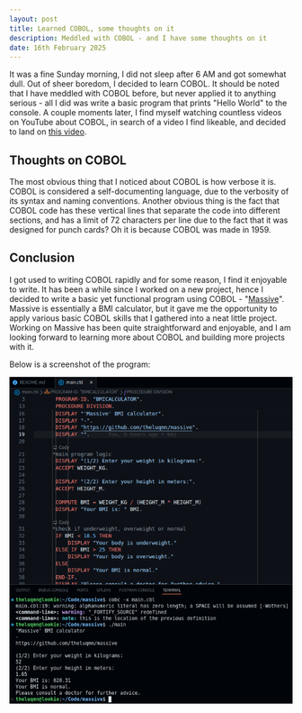 ```yaml
---
layout: post
title: Learned COBOL, some thoughts on it
description: Meddled with COBOL - and I have some thoughts on it
date: 16th February 2025
---
```


It was a fine Sunday morning, I did not sleep after 6 AM and got somewhat dull. Out of sheer boredom, I decided to learn COBOL. It should be noted that I have meddled with COBOL before, but never applied it to anything serious - all I did was write a basic program that prints "Hello World" to the console. A couple moments later, I find myself watching countless videos on YouTube about COBOL, in search of a video I find likeable, and decided to land on [this video](https://youtu.be/_pAX_ogguLI?si=gB5dzqALmha83qhM).

## Thoughts on COBOL

The most obvious thing that I noticed about COBOL is how verbose it is. COBOL is considered a self-documenting language, due to the verbosity of its syntax and naming conventions. Another obvious thing is the fact that COBOL code has these vertical lines that separate the code into different sections, and has a limit of 72 characters per line due to the fact that it was designed for punch cards? Oh it is because COBOL was made in 1959.

## Conclusion

I got used to writing COBOL rapidly and for some reason, I find it enjoyable to write. It has been a while since I worked on a new project, hence I decided to write a basic yet functional program using COBOL - "[Massive](https://github.com/theluqmn/massive)". Massive is essentially a BMI calculator, but it gave me the opportunity to apply various basic COBOL skills that I gathered into a neat little project. Working on Massive has been quite straightforward and enjoyable, and I am looking forward to learning more about COBOL and building more projects with it.

Below is a screenshot of the program:

![Massive](../assets/blog/cobol/code.png)
